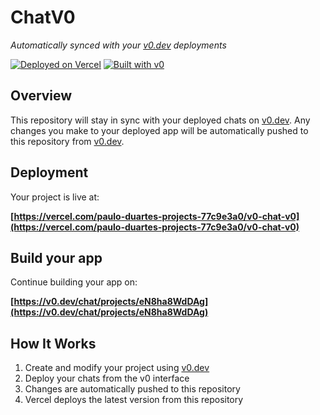# ChatV0

*Automatically synced with your [v0.dev](https://v0.dev) deployments*

[![Deployed on Vercel](https://img.shields.io/badge/Deployed%20on-Vercel-black?style=for-the-badge&logo=vercel)](https://vercel.com/paulo-duartes-projects-77c9e3a0/v0-chat-v0)
[![Built with v0](https://img.shields.io/badge/Built%20with-v0.dev-black?style=for-the-badge)](https://v0.dev/chat/projects/eN8ha8WdDAg)

## Overview

This repository will stay in sync with your deployed chats on [v0.dev](https://v0.dev).
Any changes you make to your deployed app will be automatically pushed to this repository from [v0.dev](https://v0.dev).

## Deployment

Your project is live at:

**[https://vercel.com/paulo-duartes-projects-77c9e3a0/v0-chat-v0](https://vercel.com/paulo-duartes-projects-77c9e3a0/v0-chat-v0)**

## Build your app

Continue building your app on:

**[https://v0.dev/chat/projects/eN8ha8WdDAg](https://v0.dev/chat/projects/eN8ha8WdDAg)**

## How It Works

1. Create and modify your project using [v0.dev](https://v0.dev)
2. Deploy your chats from the v0 interface
3. Changes are automatically pushed to this repository
4. Vercel deploys the latest version from this repository